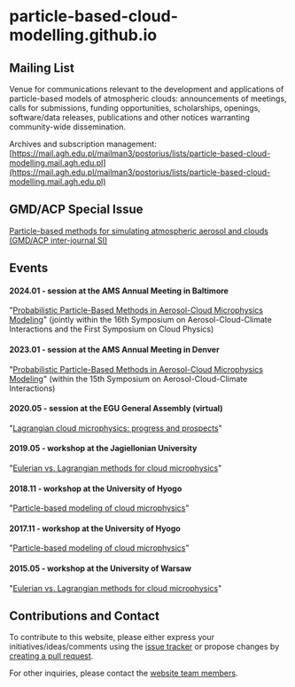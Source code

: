 # particle-based-cloud-modelling.github.io

## Mailing List

Venue for communications relevant to the development and applications of particle-based models of atmospheric clouds: announcements of meetings, calls for submissions, funding opportunities, scholarships, openings, software/data releases, publications and other notices warranting community-wide dissemination.

Archives and subscription management:    
[https://mail.agh.edu.pl/mailman3/postorius/lists/particle-based-cloud-modelling.mail.agh.edu.pl](https://mail.agh.edu.pl/mailman3/postorius/lists/particle-based-cloud-modelling.mail.agh.edu.pl)

## GMD/ACP Special Issue

[Particle-based methods for simulating atmospheric aerosol and clouds (GMD/ACP inter-journal SI)](https://gmd.copernicus.org/articles/special_issue1164.html)

## Events

#### 2024.01 - session at the AMS Annual Meeting in Baltimore

"[Probabilistic Particle-Based Methods in Aerosol-Cloud Microphysics Modeling](https://ams.confex.com/ams/104ANNUAL/meetingapp.cgi/Session/65336)" (jointly within the 16th Symposium on Aerosol-Cloud-Climate Interactions and the First Symposium on Cloud Physics) 

#### 2023.01 - session at the AMS Annual Meeting in Denver

"[Probabilistic Particle-Based Methods in Aerosol-Cloud Microphysics Modeling](https://annual.ametsoc.org/index.cfm/2023/program-events/conferences-and-symposia/15th-symposium-on-aerosol-cloud-climate-interactions/)" (within the 15th Symposium on Aerosol-Cloud-Climate Interactions) 

#### 2020.05 - session at the EGU General Assembly (virtual)

"[Lagrangian cloud microphysics: progress and prospects](https://meetingorganizer.copernicus.org/EGU2020/session/36655)"

#### 2019.05 - workshop at the Jagiellonian University

"[Eulerian vs. Lagrangian methods for cloud microphysics](http://ww2.ii.uj.edu.pl/~arabas/workshop_2019/)"

#### 2018.11 - workshop at the University of Hyogo

"[Particle-based modeling of cloud microphysics](http://s-shima-lab.sakura.ne.jp/events/ws_pbcm_1811/)"

#### 2017.11 - workshop at the University of Hyogo

"[Particle-based modeling of cloud microphysics](http://s-shima-lab.sakura.ne.jp/events/ws_pbcm_1711/)"

#### 2015.05 - workshop at the University of Warsaw

"[Eulerian vs. Lagrangian methods for cloud microphysics](http://goo.gl/1fj5H8)"

## Contributions and Contact

To contribute to this website, please either express your initiatives/ideas/comments using the [issue tracker](https://github.com/particle-based-cloud-modelling/particle-based-cloud-modelling.github.io/issues) or propose changes by [creating a pull request](https://github.com/particle-based-cloud-modelling/particle-based-cloud-modelling.github.io/pulls). 

For other inquiries, please contact the [website team members](https://github.com/orgs/particle-based-cloud-modelling/people).
